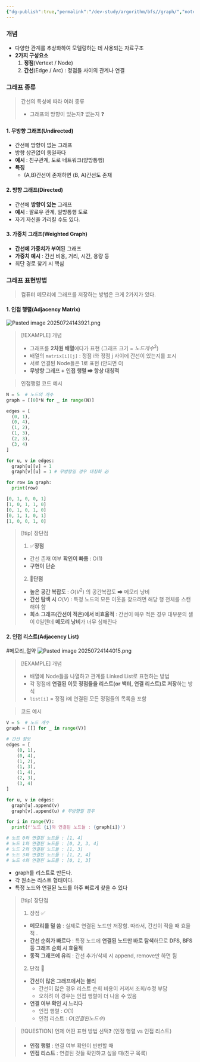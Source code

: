 ```yaml
---
{"dg-publish":true,"permalink":"/dev-study/argorithm/bfs//graph/","noteIcon":"","created":"2025-07-24T14:30:40.687+09:00","updated":"2025-08-01T00:12:04.160+09:00"}
---
```



### 개념 

- 다양한 관계를 추상화하여 모델링하는 데 사용되는 자료구조
- **2가지 구성요소**
	1. **정점**(Vertext / Node)
	2. **간선**(Edge / Arc) : 정점들 사이의 관계나 연결

### 그래프 종류 
> 간선의 특성에 따라 여러 종류 
> - 그래프의 방향이 있는지❓ 없는지 ❓

#### 1. 무방향 그래프(Undirected)
- 간선에 방향이 없는 그래프 
- 방향 상관없이 동일하다 
- **예시** : 친구관계, 도로 네트워크(양방통행)
- **특징** 
	- (A,B)간선이 존재하면 (B, A)간선도 존재 

#### 2. 방향 그래프(Directed)

- 간선에 **방향이 있는** 그래프 
- **예시** : 팔로우 관계, 일방통행 도로 
- 자기 자신을 가리킬 수도 있다.

#### 3. 가중치 그래프(Weighted Graph)
- **간선에 가중치가 부여**된 그래프 
- **가중치 예시** : 간선 비용, 거리, 시간, 용량 등 
- 최단 경로 찾기 시 핵심 

### 그래프 표현방법
> 컴퓨터 메모리에 그래프를 저장하는 방법은 크게 2가지가 있다. 

#### 1. 인접 행렬(Adjacency Matrix)
![Pasted image 20250724143921.png](/img/user/supporter/image/Pasted%20image%2020250724143921.png)
>[!EXAMPLE] 개념
>- 그래프를 **2차원 배열**에다가 표현 (그래프 크기 = $노드개수^2$)
>- 배열의 `matrix[i][j]` : 정점 i와 정점 j 사이에 간선이 있는지를 표시 
>- 서로 연결된 Node들은 1로 표현 (안되면 0)
>- **무방향 그래프 + 인접 행렬 ➡ 항상 대칭적** 


> 인접행렬 코드 예시
```python
N = 5  # 노드의 개수
graph = [[0]*N for _ in range(N)]

edges = [
  (0, 1),
  (0, 4),
  (1, 2),
  (1, 3),
  (2, 3),
  (3, 4)
]

for u, v in edges:
  graph[u][v] = 1
  graph[v][u] = 1 # 무방향일 경우 대칭화 必

for row in graph:
  print(row)

[0, 1, 0, 0, 1]
[1, 0, 1, 1, 0]
[0, 1, 0, 1, 0]
[0, 1, 1, 0, 1]
[1, 0, 0, 1, 0]
```

>[!tip]  장단점 
>1. ✅**장점**
>	- 간선 존재 여부 **확인이 빠름** : O(1)
>	- **구현이 단순** 
>2. **💢단점**
>	- **높은 공간 복잡도** : $O(V^2)$ 의 공간복잡도 ➡ 메모리 낭비 
>	- **간선 탐색 시** $O(V)$ : 특정 노드의 모든 이웃을 찾으려면 해당 행 전체를 스캔해야 함 
>	- **희소 그래프(간선이 적은)에서 비효율적** : 간선이 매우 적은 경우 대부분의 셀이 0일텐데 **메모리 낭비**가 너무 심해진다


#### 2. 인접 리스트(Adjacency List)
#메모리_절약 
![Pasted image 20250724144015.png](/img/user/supporter/image/Pasted%20image%2020250724144015.png)

>[!EXAMPLE] 개념 
>- 배열에 Node들을 나열하고 관계를 Linked List로 표현하는 방법
>- 각 정점에 **연결된 이웃 정점들을 리스트(or 백터, 연결 리스트)로 저장**하는 방식 
>- `list[i]` = 정점 i에 연결된 모든 정점들의 목록을 포함 

> 코드 예시 
```python
V = 5  # 노드 개수
graph = [[] for _ in range(V)]

# 간선 정보
edges = [
    (0, 1),
    (0, 4),
    (1, 2),
    (1, 3),
    (1, 4),
    (2, 3),
    (3, 4)
]

for u, v in edges:
  graph[u].append(v)
  graph[v].append(u) # 무방향일 경우

for i in range(V):
  print(f'노드 {i}와 연결된 노드들 : {graph[i]}')

# 노드 0와 연결된 노드들 : [1, 4]
# 노드 1와 연결된 노드들 : [0, 2, 3, 4]
# 노드 2와 연결된 노드들 : [1, 3]
# 노드 3와 연결된 노드들 : [1, 2, 4]
# 노드 4와 연결된 노드들 : [0, 1, 3]
```
- graph를 리스트로 만든다. 
- 각 원소는 리스트 형태이다.
- 특정 노드와 연결된 노드를 아주 빠르게 찾을 수 있다 

>[!tip] 장단점
>1. 장점 ✅
>	- **메모리를 덜 씀** : 실제로 연결된 노드만 저장함. 따라서, 간선이 적을 때 효율적 .
>	- **간선 순회가 빠르다** : 특정 노드에 **연결된 노드만 바로 탐색**하므로 **DFS, BFS 등 그래프 순회 시 효율적** 
>	- **동적 그래프에 유리** : 간선 추가/삭제 시 append, remove만 하면 됨 
>	  
>2. 단점 💢
>	- **간선이 많은 그래프에서는 불리**
>		- 간선이 많은 경우 리스트 순회 비용이 커져서 조회/수정 부담 
>		- 오히려 이 경우는 인접 행렬이 더 나을 수 있음 
>	- **연결 여부 확인 시 느리다**
>		- 인접 행렬 : $O(1)$
>		- 인접 리스트 : $O(연결된 노드 수)$


>[!QUESTION] 언제 어떤 표현 방법 선택❓ (인정 행렬 vs 인접 리스트)
>- **인접 행렬** : 연결 여부 확인이 빈번할 때 
>- **인접 리스트** : 연결된 것들 확인하고 싶을 때(친구 목록) 


